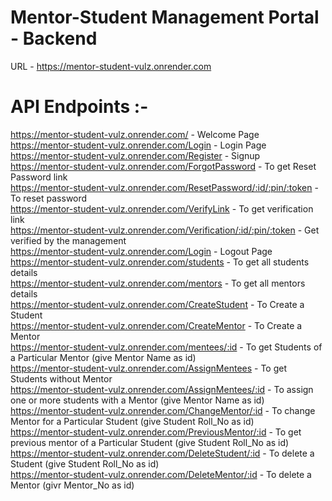 # Mentor-Student Management Portal - Backend

URL - https://mentor-student-vulz.onrender.com

# API Endpoints :-

https://mentor-student-vulz.onrender.com/  - Welcome Page <br/>
https://mentor-student-vulz.onrender.com/Login  - Login Page <br/>
https://mentor-student-vulz.onrender.com/Register  - Signup <br/>
https://mentor-student-vulz.onrender.com/ForgotPassword  - To get Reset Password link<br/>
https://mentor-student-vulz.onrender.com/ResetPassword/:id/:pin/:token  - To reset password <br/>
https://mentor-student-vulz.onrender.com/VerifyLink  - To get verification link <br/>
https://mentor-student-vulz.onrender.com/Verification/:id/:pin/:token  - Get verified by the management <br/>
https://mentor-student-vulz.onrender.com/Login  - Logout Page <br/>
https://mentor-student-vulz.onrender.com/students  - To get all students details <br/>
https://mentor-student-vulz.onrender.com/mentors  - To get all mentors details <br/>
https://mentor-student-vulz.onrender.com/CreateStudent  - To Create a Student <br/>
https://mentor-student-vulz.onrender.com/CreateMentor  - To Create a Mentor <br/>
https://mentor-student-vulz.onrender.com/mentees/:id  - To get Students of a Particular Mentor (give Mentor Name as id) <br/>
https://mentor-student-vulz.onrender.com/AssignMentees  - To get Students without Mentor <br/>
https://mentor-student-vulz.onrender.com/AssignMentees/:id - To assign one or more students with a Mentor (give Mentor Name as id) <br/>
https://mentor-student-vulz.onrender.com/ChangeMentor/:id - To change Mentor for a Particular Student (give Student Roll_No as id) <br/>
https://mentor-student-vulz.onrender.com/PreviousMentor/:id - To get previous mentor of a Particular Student (give Student Roll_No as id) <br/>
https://mentor-student-vulz.onrender.com/DeleteStudent/:id - To  delete a Student (give Student Roll_No as id) <br/>
https://mentor-student-vulz.onrender.com/DeleteMentor/:id - To delete a Mentor (givr Mentor_No as id)
